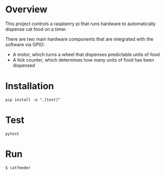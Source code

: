 # Overview
This project controls a raspberry pi that runs hardware to automatically dispense cat food on a timer.

There are two main hardware components that are integrated with the software via GPIO:
- A motor, which turns a wheel that dispenses predictable units of food
- A tick counter, which determines how many units of food has been dispensed

# Installation
```pip install -e ".[test]"```

# Test
```pytest```

# Run
```$ catfeeder```